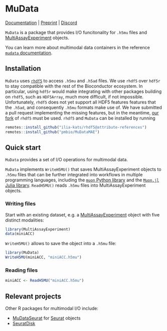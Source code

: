 # MuData

[Documentation](https://pmbio.github.io/MuDataMAE/) | [Preprint](https://www.biorxiv.org/content/10.1101/2021.06.01.445670v1) | [Discord](https://discord.com/invite/MMsgDhnSwQ)

`MuData` is a package that provides I/O funcitonality for `.h5mu` files and [MultiAssayExperiment](http://waldronlab.io/MultiAssayExperiment/) objects.

You can learn more about multimodal data containers in the reference [`mudata` documentation](https://mudata.readthedocs.io/en/latest/io/mudata.html).

## Installation
`MuData` uses [`rhdf5`](https://bioconductor.org/packages/release/bioc/html/rhdf5.html) to access `.h5mu` and `.h5ad` files.
We use `rhdf5` over `hdf5r` to stay compatible with the rest of the Bioconductor ecosystem.
In particular, using `hdf5r` would make integrating with other packages building on `rhdf5`, such as `HDF5Array`, much more difficult, if not impossible.
Unfortunately, `rhdf5` does not yet support all HDF5 features features that the `.h5ad`, and consequently `.h5mu` formats make use of.
We have submitted a pull request implementing the missing features, but in the meantime, [our fork](https://github.com/ilia-kats/rhdf5/tree/attribute-references) of `rhdf5` must be used.
`rhdf5` and `MuData` can be installed by running

```R
remotes::install_github("ilia-kats/rhdf5@attribute-references")
remotes::install_github("pmbio/MuDataMAE")
```

## Quick start

`MuData` provides a set of I/O operations for multimodal data.

`MuData` implements `WriteH5MU()` that saves MultiAssayExperiment objects to `.h5mu` files that can be further integrated into workflows in multiple programming languages, including the [`muon` Python library](https://github.com/pmbio/muon) and the [`Muon.jl` Julia library](https://github.com/pmbio/Muon.jl). `ReadH5MU()` reads `.h5mu` files into MultiAssayExperiment objects.


### Writing files

Start with an existing dataset, e.g. a [MultiAssayExperiment](http://waldronlab.io/MultiAssayExperiment/) object with five distinct modalities:

```R
library(MultiAssayExperiment)
data(miniACC)
```

`WriteH5MU()` allows to save the object into a `.h5mu` file:

```R
library(MuData)
WriteH5MU(miniACC, "miniACC.h5mu")
```

### Reading files

```R
miniACC <- ReadH5MU("miniACC.h5mu")
```

## Relevant projects

Other R packages for multimodal I/O include:

- [MuDataSeurat](https://github.com/PMBio/MuDataSeurat) for [Seurat](https://github.com/satijalab/seurat/) objects
- [SeuratDisk](https://github.com/mojaveazure/seurat-disk)

